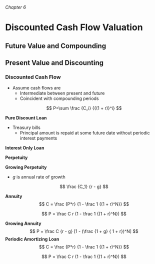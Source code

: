 *Chapter 6*

# Discounted Cash Flow Valuation

## Future Value and Compounding



## Present Value and Discounting

### Discounted Cash Flow

- Assume cash flows are
  - Intermediate between present and future
  - Coincident with compounding periods


$$
P=\sum \frac {C_i} {{(1 + r)}^i}
$$

**Pure Discount Loan**

- Treasury bills
  - Principal amount is repaid at some future date without periodic interest payments

**Interest Only Loan**

**Perpetuity**

**Growing Perpetuity**

- $g$ is annual rate of growth

$$
\frac {C_1} {r - g}
$$

**Annuity**
$$
C = \frac {P*r} {1 - \frac 1 {(1 + r)^N}}
$$

$$
P = \frac C r (1 - \frac 1 {(1 + r)^N})
$$

**Growing Annuity**
$$
P = \frac C {r - g} [1 - (\frac {1 + g} { 1 + r})^N]
$$
**Periodic Amortizing Loan**
$$
C = \frac {P*r} {1 - \frac 1 {(1 + r)^N}}
$$

$$
P = \frac C r (1 - \frac 1 {(1 + r)^N})
$$

